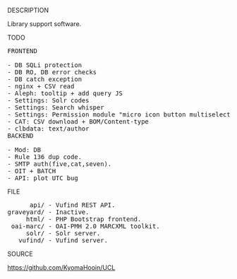 
DESCRIPTION

Library support software.

TODO
<pre>
FRONTEND

- DB SQLi protection
- DB RO, DB error checks
- DB catch exception
- nginx + CSV read
- Aleph: tooltip + add query JS
- Settings: Solr codes
- Settings: Search whisper
- Settings: Permission module "micro icon button multiselect radio group".
- CAT: CSV download + BOM/Content-type
- clbdata: text/author
BACKEND

- Mod: DB
- Rule 136 dup code.
- SMTP auth(five,cat,seven).
- OIT + BATCH
- API: plot UTC bug
</pre>
FILE
<pre>
      api/ - Vufind REST API.
graveyard/ - Inactive.
     html/ - PHP Bootstrap frontend.
 oai-marc/ - OAI-PMH 2.0 MARCXML toolkit.
     solr/ - Solr server.
   vufind/ - Vufind server.
</pre>
SOURCE

https://github.com/KyomaHooin/UCL
